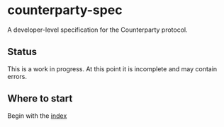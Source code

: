 # counterparty-spec

A developer-level specification for the Counterparty protocol.


## Status

This is a work in progress.  At this point it is incomplete and may contain errors.


## Where to start

Begin with the [index](spec/01-index.md)